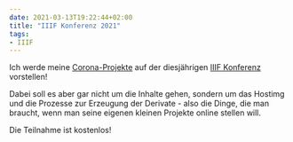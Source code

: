 ```yaml
---
date: 2021-03-13T19:22:44+02:00
title: "IIIF Konferenz 2021"
tags:
- IIIF
---
```


Ich werde meine [Corona-Projekte](https://projektemacher.org/blogs/) auf der diesjährigen [IIIF Konferenz](https://iiif.io/event/2021/annual_conference/) vorstellen!

<!--more-->
Dabei soll es aber gar nicht um die Inhalte gehen, sondern um das Hostimg und die Prozesse zur Erzeugung der Derivate - also die Dinge, die man braucht, wenn man seine eigenen kleinen Projekte online stellen will.

Die Teilnahme ist kostenlos!

